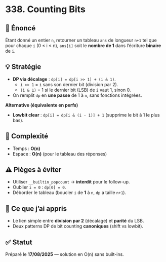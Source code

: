 # 338. Counting Bits

## 📝 Énoncé

Étant donné un entier `n`, retourner un tableau `ans` de longueur `n+1` tel que pour chaque `i` (0 ≤ i ≤ n), `ans[i]` soit le **nombre de 1** dans l’écriture **binaire** de `i`.

## 💡 Stratégie

- **DP via décalage** : `dp[i] = dp[i >> 1] + (i & 1)`.
  - `i >> 1` = `i` sans son dernier bit (division par 2).
  - `(i & 1)` = 1 si le dernier bit (LSB) de `i` vaut 1, sinon 0.
- On remplit `dp` en **une passe** de 1 à `n`, sans fonctions intégrées.

**Alternative (équivalente en perfs)**  

- **Lowbit clear** : `dp[i] = dp[i & (i - 1)] + 1` (supprime le bit à 1 le plus bas).

## 🧠 Complexité

- Temps : **O(n)**
- Espace : **O(n)** (pour le tableau des réponses)

## ⚠️ Pièges à éviter

- Utiliser `__builtin_popcount` → **interdit** pour le follow-up.
- Oublier `i = 0` : `dp[0] = 0`.
- Déborder le tableau (boucler `i` de **1** à `n`, `dp` a taille `n+1`).

## 💬 Ce que j’ai appris

- Le lien simple entre **division par 2** (décalage) et **parité** du LSB.
- Deux patterns DP de bit counting **canoniques** (shift vs lowbit).

## ✅ Statut

Préparé le **17/08/2025** — solution en O(n) sans built-ins.
